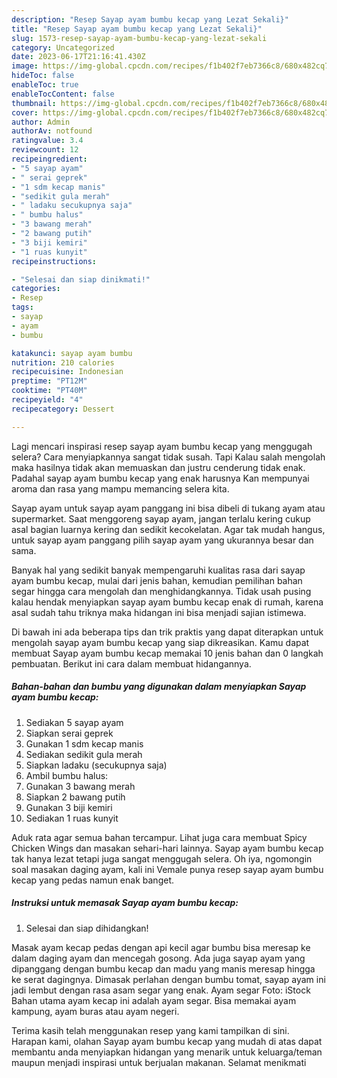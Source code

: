 ```yaml
---
description: "Resep Sayap ayam bumbu kecap yang Lezat Sekali}"
title: "Resep Sayap ayam bumbu kecap yang Lezat Sekali}"
slug: 1573-resep-sayap-ayam-bumbu-kecap-yang-lezat-sekali
category: Uncategorized
date: 2023-06-17T21:16:41.430Z
image: https://img-global.cpcdn.com/recipes/f1b402f7eb7366c8/680x482cq70/sayap-ayam-bumbu-kecap-foto-resep-utama.jpg
hideToc: false
enableToc: true
enableTocContent: false
thumbnail: https://img-global.cpcdn.com/recipes/f1b402f7eb7366c8/680x482cq70/sayap-ayam-bumbu-kecap-foto-resep-utama.jpg
cover: https://img-global.cpcdn.com/recipes/f1b402f7eb7366c8/680x482cq70/sayap-ayam-bumbu-kecap-foto-resep-utama.jpg
author: Admin
authorAv: notfound
ratingvalue: 3.4
reviewcount: 12
recipeingredient:
- "5 sayap ayam"
- " serai geprek"
- "1 sdm kecap manis"
- "sedikit gula merah"
- " ladaku secukupnya saja"
- " bumbu halus"
- "3 bawang merah"
- "2 bawang putih"
- "3 biji kemiri"
- "1 ruas kunyit"
recipeinstructions:

- "Selesai dan siap dinikmati!"
categories:
- Resep
tags:
- sayap
- ayam
- bumbu

katakunci: sayap ayam bumbu 
nutrition: 210 calories
recipecuisine: Indonesian
preptime: "PT12M"
cooktime: "PT40M"
recipeyield: "4"
recipecategory: Dessert

---
```



Lagi mencari inspirasi resep sayap ayam bumbu kecap yang menggugah selera? Cara menyiapkannya sangat tidak susah. Tapi Kalau salah mengolah maka hasilnya tidak akan memuaskan dan justru cenderung tidak enak. Padahal sayap ayam bumbu kecap yang enak harusnya Kan mempunyai aroma dan rasa yang mampu memancing selera kita.


Sayap ayam untuk sayap ayam panggang ini bisa dibeli di tukang ayam atau supermarket. Saat menggoreng sayap ayam, jangan terlalu kering cukup asal bagian luarnya kering dan sedikit kecokelatan. Agar tak mudah hangus, untuk sayap ayam panggang pilih sayap ayam yang ukurannya besar dan sama.

Banyak hal yang sedikit banyak mempengaruhi kualitas rasa dari sayap ayam bumbu kecap, mulai dari jenis bahan, kemudian pemilihan bahan segar hingga cara mengolah dan menghidangkannya. Tidak usah pusing kalau hendak menyiapkan sayap ayam bumbu kecap enak di rumah, karena asal sudah tahu triknya maka hidangan ini bisa menjadi sajian istimewa.


Di bawah ini ada beberapa tips dan trik praktis yang dapat diterapkan untuk mengolah sayap ayam bumbu kecap yang siap dikreasikan. Kamu dapat membuat Sayap ayam bumbu kecap memakai 10 jenis bahan dan 0 langkah pembuatan. Berikut ini cara dalam membuat hidangannya.

<!--inarticleads1-->

##### Bahan-bahan dan bumbu yang digunakan dalam menyiapkan Sayap ayam bumbu kecap:

1. Sediakan 5 sayap ayam
1. Siapkan  serai geprek
1. Gunakan 1 sdm kecap manis
1. Sediakan sedikit gula merah
1. Siapkan  ladaku (secukupnya saja)
1. Ambil  bumbu halus:
1. Gunakan 3 bawang merah
1. Siapkan 2 bawang putih
1. Gunakan 3 biji kemiri
1. Sediakan 1 ruas kunyit


Aduk rata agar semua bahan tercampur. Lihat juga cara membuat Spicy Chicken Wings dan masakan sehari-hari lainnya. Sayap ayam bumbu kecap tak hanya lezat tetapi juga sangat menggugah selera. Oh iya, ngomongin soal masakan daging ayam, kali ini Vemale punya resep sayap ayam bumbu kecap yang pedas namun enak banget. 

<!--inarticleads2-->

##### Instruksi untuk memasak Sayap ayam bumbu kecap:


1. Selesai dan siap dihidangkan!

Masak ayam kecap pedas dengan api kecil agar bumbu bisa meresap ke dalam daging ayam dan mencegah gosong. Ada juga sayap ayam yang dipanggang dengan bumbu kecap dan madu yang manis meresap hingga ke serat dagingnya. Dimasak perlahan dengan bumbu tomat, sayap ayam ini jadi lembut dengan rasa asam segar yang enak. Ayam segar Foto: iStock Bahan utama ayam kecap ini adalah ayam segar. Bisa memakai ayam kampung, ayam buras atau ayam negeri. 

Terima kasih telah menggunakan resep yang kami tampilkan di sini. Harapan kami, olahan Sayap ayam bumbu kecap yang mudah di atas dapat membantu anda menyiapkan hidangan yang menarik untuk keluarga/teman maupun menjadi inspirasi untuk berjualan makanan. Selamat menikmati

